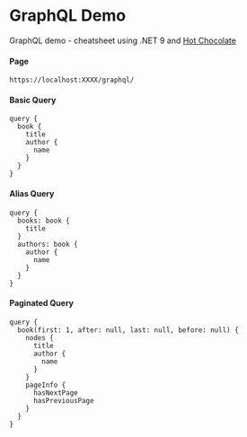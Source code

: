 
# GraphQL Demo

GraphQL demo - cheatsheet using .NET 9 and [Hot Chocolate](https://chillicream.com/docs/hotchocolate/v13)

#### Page
`https://localhost:XXXX/graphql/`

#### Basic Query
```
query {
  book {
    title
    author {
      name
    }
  }
}
```


#### Alias Query
```
query {
  books: book {
    title
  }
  authors: book {
    author {
      name
    }
  }
}
```

#### Paginated Query
```
query {
  book(first: 1, after: null, last: null, before: null) {
    nodes {
      title
      author {
        name
      }
    }
    pageInfo {
      hasNextPage
      hasPreviousPage
    }
  }
}
```